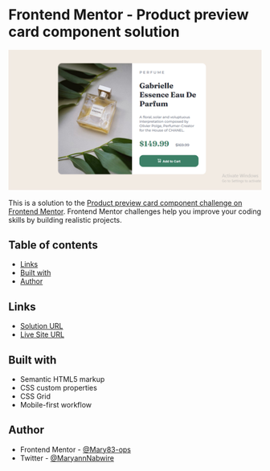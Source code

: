 # Frontend Mentor - Product preview card component solution

![](./images/screenshot.PNG)

This is a solution to the [Product preview card component challenge on Frontend Mentor](https://www.frontendmentor.io/challenges/product-preview-card-component-GO7UmttRfa). Frontend Mentor challenges help you improve your coding skills by building realistic projects. 

## Table of contents

- [Links](#links)
- [Built with](#built-with)
- [Author](#author)

## Links

- [Solution URL](https://github.com/Mary83-ops/Product-preview-card-component.git)
- [Live Site URL](https://mary83-ops.github.io/Product-preview-card-component/)

## Built with

- Semantic HTML5 markup
- CSS custom properties
- CSS Grid
- Mobile-first workflow

## Author

- Frontend Mentor - [@Mary83-ops](https://www.frontendmentor.io/profile/Mary83-ops)
- Twitter - [@MaryannNabwire](https://www.twitter.com/MaryannNabwire)